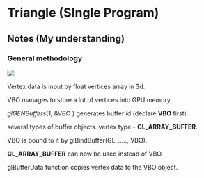 # Triangle (SIngle Program)

## Notes (My understanding)

### General methodology
 ![](https://learnopengl.com/img/getting-started/pipeline.png)
 
 Vertex data is input by float vertices array in 3d.
 
 VBO manages to store a lot of vertices into GPU memory.
 
 _glGENBuffers_(1, &VBO ) generates  buffer id (declare **VBO** first).
 
 several types of buffer objects. vertex type - **GL_ARRAY_BUFFER**.
 
 VBO is bound to it by glBindBuffer(GL_....., VBO).
 
 **GL_ARRAY_BUFFER** can now be used instead of VBO.
 
glBufferData function copies vertex data to the VBO object.  
 
 
 
 
